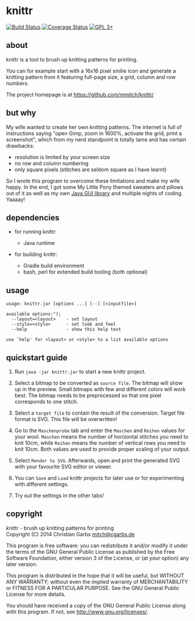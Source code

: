 knittr
======

[![Build Status](https://travis-ci.org/mmitch/knittr.svg?branch=master)](https://travis-ci.org/mmitch/knittr)
[![Coverage Status](https://codecov.io/github/mmitch/knittr/coverage.svg?branch=master)](https://codecov.io/github/mmitch/knittr?branch=master)
[![GPL 3+](https://img.shields.io/badge/license-GPL%203%2B-blue.svg)](http://www.gnu.org/licenses/gpl-3.0-standalone.html)


about
-----

knittr is a tool to brush up knitting patterns for printing.

You can for example start with a 16x16 pixel smilie icon and generate
a knitting pattern from it featuring full-page size, a grid, column
and row numbers.

The project homepage is at <https://github.com/mmitch/knittr/>


but why
-------

My wife wanted to create her own knitting patterns.  The internet is
full of instructions saying "open Gimp, zoom in 1600%, activate the
grid, print a screenshot", which from my nerd standpoint is totally
lame and has certain drawbacks:

- resolution is limited by your screen size
- no row and column numbering
- only square pixels (stitches are seldom square as I have learnt)

So I wrote this program to overcome these limitations and make my wife
happy.  In the end, I got some My Little Pony themed sweaters and
pillows out of it as well as my own [Java GUI library][1] and multiple
nights of coding.  Yaaaay!

   [1]: <https://github.com/mmitch/cgarbs-javalib/>


dependencies
------------

- for running knittr:
  - Java runtime

- for building knittr:
  - Gradle build environment
  - bash, perl for extended build tooling (both optional)


usage
-----

	usage: knittr.jar [options ...] [--] [<inputfile>]
	
	available options:");
	  --layout=<layout>    - set layout
	  --style=<style>      - set look and feel
	  --help               - show this help text
	
	use `help' for <layout> or <style> to a list available options


quickstart guide
----------------

1. Run ``java -jar knittr.jar`` to start a new knittr project.

2. Select a bitmap to be converted as ``source file``.
   The bitmap will show up in the preview.  Small bitmaps with few
   and different colors will work best.  The bitmap needs to be
   preprocessed so that one pixel corresponds to one stitch.

3. Select a ``target file`` to contain the result of the conversion.
   Target file format is SVG.  This file will be overwritten!

4. Go to the ``Maschenprobe`` tab and enter the ``Maschen`` and
   ``Reihen`` values for your wool.  ``Maschen`` means the number of
   horizontal stitches you need to knit 10cm, while ``Reihen`` means
   the number of vertical rows you need to knit 10cm.  Both values
   are used to provide proper scaling of your output.

5. Select ``Render to SVG``.  Afterwards, open and print the generated
   SVG with your favourite SVG editor or viewer.

6. You can ``Save`` and ``Load`` knittr projects for later use or for
   experimenting with different settings.

7. Try out the settings in the other tabs!


copyright
---------

knittr - brush up knitting patterns for printing  
Copyright (C) 2014  Christian Garbs <mitch@cgarbs.de>

This program is free software: you can redistribute it and/or modify
it under the terms of the GNU General Public License as published by
the Free Software Foundation, either version 3 of the License, or
(at your option) any later version.

This program is distributed in the hope that it will be useful,
but WITHOUT ANY WARRANTY; without even the implied warranty of
MERCHANTABILITY or FITNESS FOR A PARTICULAR PURPOSE.  See the
GNU General Public License for more details.

You should have received a copy of the GNU General Public License
along with this program.  If not, see <http://www.gnu.org/licenses/>.
